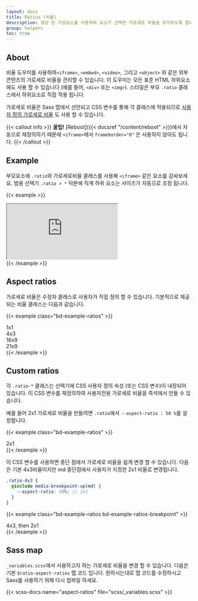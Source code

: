 ```yaml
---
layout: docs
title: Ratios (비율)
description: 생성 된 가상요소를 사용하여 요소가 선택한 가로세로 비율을 유지하도록 합니다. 부모의 너비에 따라 비디오 또는 슬라이드 쇼 내용물을 반응 형으로 처리하는 데 적합합니다.
group: helpers
toc: true
---
```


## About

비율 도우미를 사용하여`<iframe>`, `<embed>`, `<video>`, 그리고 `<object>` 와 같은 외부 콘텐츠의 가로세로 비율을 관리할 수 있습니다. 이 도우미는 모든 표준 HTML 하위요소에도 사용 할 수 있습니다 (예를 들어, `<div>` 또는 `<img>`). 스타일은 부모 `.ratio` 클래스에서 하위요소로 직접 적용 됩니다.

가로세로 비율은 Sass 맵에서 선언되고 CSS 변수를 통해 각 클래스에 적용되므로 [사용자 정의 가로세로 비율](#custom-ratios) 도 사용 할 수 있습니다.

{{< callout info >}}
**꿀팁!** [Reboot]({{< docsref "/content/reboot" >}})에서 자동으로 재정의하기 때문에 `<iframe>`에서 `frameborder="0"` 은 사용하지 않아도 됩니다.
{{< /callout >}}

## Example
부모요소에 `.ratio`와 가로세로비율 클래스를 사용해 `<iframe>` 같은 요소를 감싸보세요. 범용 선택기 `.ratio > *` 덕분에 직계 하위 요소는 사이즈가 자동으로 조정 됩니다.
  
{{< example >}}
<div class="ratio ratio-16x9">
  <iframe src="https://www.youtube.com/embed/zpOULjyy-n8?rel=0" title="YouTube video" allowfullscreen></iframe>
</div>
{{< /example >}}

## Aspect ratios

가로세로 비율은 수정자 클래스로 사용자가 직접 정의 할 수 있습니다. 기본적으로 제공되는 비율 클래스는 다음과 같습니다.

{{< example class="bd-example-ratios" >}}
<div class="ratio ratio-1x1">
  <div>1x1</div>
</div>
<div class="ratio ratio-4x3">
  <div>4x3</div>
</div>
<div class="ratio ratio-16x9">
  <div>16x9</div>
</div>
<div class="ratio ratio-21x9">
  <div>21x9</div>
</div>
{{< /example >}}

## Custom ratios

각 `.ratio-*` 클래스는 선택기에 CSS 사용자 정의 속성 (또는 CSS 변수)이 내장되어 있습니다. 이 CSS 변수를 재정의하여 사용자전용 가로세로 비율을 즉석에서 만들 수 있습니다. 

예를 들어 2x1 가로세로 비율을 만들려면 `.ratio`에서 `--aspect-ratio : 50 %`를 설정합니다.

{{< example class="bd-example-ratios" >}}
<div class="ratio" style="--aspect-ratio: 50%;">
  <div>2x1</div>
</div>
{{< /example >}}

이 CSS 변수를 사용하면 중단 점에서 가로세로 비율을 쉽게 변경 할 수 있습니다. 다음은 기본 4x3비율이지만 md 중단점에서 사용자가 지정한 2x1 비율로 변경됩니다.

```scss
.ratio-4x3 {
  @include media-breakpoint-up(md) {
    --aspect-ratio: 50%; // 2x1
  }
}
```

{{< example class="bd-example-ratios bd-example-ratios-breakpoint" >}}
<div class="ratio ratio-4x3">
  <div>4x3, then 2x1</div>
</div>
{{< /example >}}


## Sass map

`_variables.scss`에서 사용하고자 하는 가로세로 비율을 변경 할 수 있습니다. 다음은 기본 `$ratio-aspect-ratios` 맵 코드 입니다. 원하시는대로 맵 코드를 수정하시고 Sass를 사용하기 위해 다시 컴파일 하세요.

{{< scss-docs name="aspect-ratios" file="scss/_variables.scss" >}}
